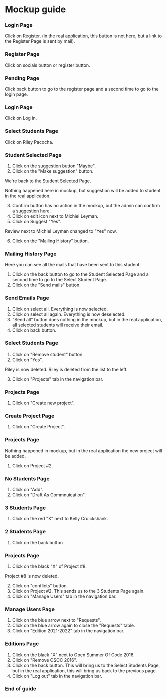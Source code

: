 # Mockup guide

### Login Page
Click on Register, (in the real application, this button is not here, but a link to the Register Page is sent by mail).

### Register Page
Click on socials button or register button.

### Pending Page
Click back button to go to the register page and a second time to go to the login page.

### Login Page
Click on Log in.

### Select Students Page
Click on Riley Pacocha.

### Student Selected Page
1. Click on the suggestion button "Maybe".
2. Click on the "Make suggestion" button.

We're back to the Student Selected Page.

Nothing happened here in mockup, but suggestion will be added to student in the real application.

3. Confirm button has no action in the mockup, but the admin can confirm a suggestion here.
4. Click on edit icon next to Michiel Leyman.
5. Click on Suggest "Yes".

Review next to Michiel Leyman changed to "Yes" now.

6. Click on the "Mailing History" button.

### Mailing History Page
Here you can see all the mails that have been sent to this student.

1. Click on the back button to go to the Student Selected Page and a second time to go to the Select Student Page.
2. Click on the "Send mails" button.

### Send Emails Page
1. Click on select all. Everything is now selected.
2. Click on select all again. Everything is now deselected.
3. "Send all" button does nothing in the mockup, but in the real application, all selected students will receive their email.
4. Click on back button.

### Select Students Page
1. Click on "Remove student" button.
2. Click on "Yes".

Riley is now deleted. Riley is deleted from the list to the left.

3. Click on "Projects" tab in the navigation bar.

### Projects Page
1. Click on "Create new project".

### Create Project Page
1. Click on "Create Project".

### Projects Page
Nothing happened in mockup, but in the real application the new project will be added.
1. Click on Project #2.

### No Students Page
1. Click on "Add".
2. Click on "Draft As Commnuication".

### 3 Students Page
1. Click on the red "X" next to Kelly Cruickshank.

### 2 Students Page
1. Click on the back button

### Projects Page
1. Click on the black "X" of Project #8.

Project #8 is now deleted.

2. Click on "conflicts" button.
3. Click on Project #2. This sends us to the 3 Students Page again.
4. Click on "Manage Users" tab in the navigation bar.

### Manage Users Page
1. Click on the blue arrow next to "Requests".
2. Click on the blue arrow again to close the "Requests" table.
3. Click on "Edition 2021-2022" tab in the navigation bar.

### Editions Page
1. Click on the black "X" next to Open Summer Of Code 2016.
2. Click on "Remove OSOC 2016".
3. Click on the back button. This will bring us to the Select Students Page, but in the real 
   application, this will bring us back to the previous page.
4. Click on "Log out" tab in the navigation bar.

### End of guide